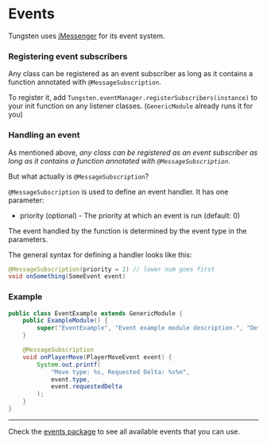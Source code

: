 # Events
Tungsten uses [jMessenger](https://github.com/0x3C50/jMessenger) for its event system.

### Registering event subscribers
Any class can be registered as an event subscriber as long as it contains a function annotated with `@MessageSubscription`.

To register it, add `Tungsten.eventManager.registerSubscribers(instance)` to your init function on any listener classes. (`GenericModule` already runs it for you)

### Handling an event
As mentioned above, *any class can be registered as an event subscriber as long as it contains a function annotated with `@MessageSubscription`*.

But what actually is `@MessageSubscription`?

`@MessageSubscription` is used to define an event handler. It has one parameter:
- priority (optional) - The priority at which an event is run (default: 0)

The event handled by the function is determined by the event type in the parameters.

The general syntax for defining a handler looks like this:
```java
@MessageSubscription(priority = 2) // lower num goes first
void onSomething(SomeEvent event)
```

### Example
```java
public class EventExample extends GenericModule {
    public ExampleModule() {
        super("EventExample", "Event example module description.", "Default");
    }

    @MessageSubscription
    void onPlayerMove(PlayerMoveEvent event) {
        System.out.printf(
            "Move type: %s, Requested Delta: %s%n",
            event.type,
            event.requestedDelta
        );
    }
}
```

---

Check the [events package](https://github.com/tungsten-client/tungsten/tree/main/src/main/java/org/tungsten/client/event) to see all available events that you can use.